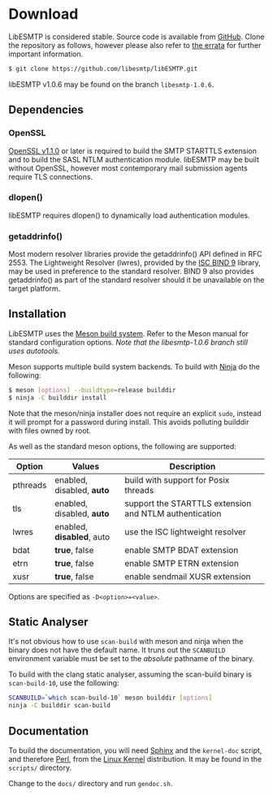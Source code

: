 # Download

LibESMTP is considered stable.  Source code is available from
[GitHub](https://github.com/libesmtp/libESMTP).
Clone the repository as follows, however please also refer to
[the errata](errata.md) for further important information.

``` sh
$ git clone https://github.com/libesmtp/libESMTP.git
```

libESMTP v1.0.6 may be found on the branch `libesmtp-1.0.6`.

## Dependencies

### OpenSSL

[OpenSSL v1.1.0](https://www.openssl.org/) or later is required to build the
SMTP STARTTLS extension and to build the SASL NTLM authentication module.
libESMTP may be built without OpenSSL, however most contemporary mail
submission agents require TLS connections.

### dlopen()

libESMTP requires dlopen() to dynamically load authentication modules.

### getaddrinfo()

Most modern resolver libraries provide the getaddrinfo() API defined in
RFC 2553.  The Lightweight Resolver (lwres), provided by the
[ISC BIND 9](https://www.isc.org/) library, may be used in preference to the
standard resolver. BIND 9 also provides getaddrinfo() as part of the standard
resolver should it be unavailable on the target platform.

## Installation

LibESMTP uses the
[Meson build system](https://mesonbuild.com/Getting-meson.html).
Refer to the Meson manual for standard configuration options.
*Note that the libesmtp-1.0.6 branch still uses autotools.*

Meson supports multiple build system backends.  To build with
[Ninja](https://ninja-build.org/) do the following:

``` sh
$ meson [options] --buildtype=release builddir
$ ninja -C builddir install
```

Note that the meson/ninja installer does not require an explicit `sudo`,
instead it will prompt for a password during install. This avoids polluting
builddir with files owned by root.

As well as the standard meson options, the following are supported:

Option | Values | Description
-------|--------|------------
pthreads | enabled, disabled, **auto** | build with support for Posix threads
tls | enabled, disabled, **auto** | support the STARTTLS extension and NTLM authentication
lwres | enabled, **disabled**, auto | use the ISC lightweight resolver
bdat | **true**, false | enable SMTP BDAT extension
etrn | **true**, false | enable SMTP ETRN extension
xusr | **true**, false | enable sendmail XUSR extension

Options are specified as `-D<option>=<value>`.

## Static Analyser

It's not obvious how to use `scan-build` with meson and ninja when the binary
does not have the default name.  It truns out the `SCANBUILD` environment
variable must be set to the *absolute* pathname of the binary.

To build with the clang static analyser, assuming the scan-build binary is
`scan-build-10`, use the following:

``` sh
SCANBUILD=`which scan-build-10` meson builddir [options]
ninja -C builddir scan-build
```

## Documentation

To build the documentation, you will need [Sphinx](https://www.sphinx-doc.org/)
and the `kernel-doc` script, and therefore [Perl](https://www.perl.org/), from
the [Linux Kernel](https://www.kernel.org/) distribution. It may be found in
the `scripts/` directory.

Change to the `docs/` directory and run `gendoc.sh`.

